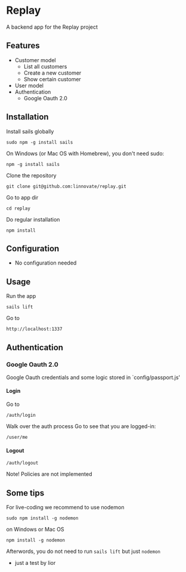 # Replay

A backend app for the Replay project

## Features
* Customer model
    + List all customers
    + Create a new customer
    + Show certain customer
* User model
* Authentication
    + Google Oauth 2.0

## Installation
Install sails globally
```
sudo npm -g install sails
```
On Windows (or Mac OS with Homebrew), you don't need sudo:
```
npm -g install sails
```
Clone the repository
```
git clone git@github.com:linnovate/replay.git
```
Go to app dir
```
cd replay
```
Do regular installation
```
npm install
```

## Configuration
* No configuration needed

## Usage
Run the app
```
sails lift
```
Go to
```
http://localhost:1337
```

## Authentication

### Google Oauth 2.0
Google Oauth credentials and some logic stored in `config/passport.js'

#### Login
Go to
```
/auth/login
```
Walk over the auth process
Go to see that you are logged-in:
```
/user/me
```
####  Logout
```
/auth/logout
```

Note! Policies are not implemented

## Some tips
For live-coding we recommend to use nodemon
```
sudo npm install -g nodemon
```
on Windows or Mac OS
```
npm install -g nodemon
```
Afterwords, you do not need to run `sails lift` but just `nodemon`

- just a test by lior
